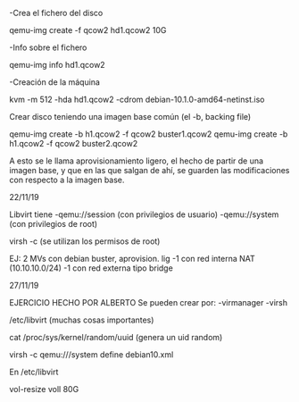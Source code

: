 -Crea el fichero del disco 

qemu-img create -f qcow2 hd1.qcow2 10G

-Info sobre el fichero

qemu-img info hd1.qcow2


-Creación de la máquina

kvm -m 512 -hda hd1.qcow2 -cdrom debian-10.1.0-amd64-netinst.iso




Crear disco teniendo una imagen base común (el -b, backing file)

qemu-img create -b h1.qcow2 -f qcow2 buster1.qcow2
qemu-img create -b h1.qcow2 -f qcow2 buster2.qcow2

A esto se le llama aprovisionamiento ligero, el hecho de partir de una imagen base, y que en las que salgan de ahí, se guarden las modificaciones con respecto a la imagen base.


22/11/19

Libvirt tiene
-qemu://session (con privilegios de usuario)
-qemu://system (con privilegios de root)

virsh -c (se utilizan los permisos de root)


EJ: 2 MVs con debian buster, aprovision. lig
-1 con red interna NAT (10.10.10.0/24) 
-1 con red externa tipo bridge



27/11/19

EJERCICIO HECHO POR ALBERTO
Se pueden crear por:
-virmanager
-virsh

/etc/libvirt (muchas cosas importantes)

cat /proc/sys/kernel/random/uuid (genera un uid random)

virsh -c qemu:///system define debian10.xml

En /etc/libvirt


vol-resize voll 80G

    









<!--stackedit_data:
eyJoaXN0b3J5IjpbLTYyNDM3NDkyN119
-->